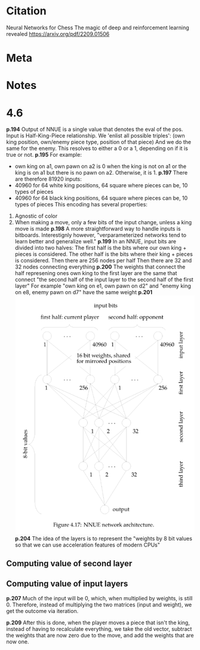 # Citation
Neural Networks for Chess The magic of deep and reinforcement learning revealed
https://arxiv.org/pdf/2209.01506
# Meta

# Notes
# 4.6
**p.194**
Output of NNUE is a single value that denotes the eval of the pos.
Input is Half-King-Piece relationship. We 'enlist all possible triples':
(own king position, own/enemy piece type, position of that piece)
And we do the same for the enemy.
This resolves to either a 0 or a 1, depending on if it is true or not. 
**p.195**
For example:
- own king on a1, own pawn on a2 is 0 when the king is not on a1 or the king is on a1 but there is no pawn on a2. Otherwise, it is 1.
**p.197**
There are therefore 81920 inputs:
- 40960 for 64 white king positions, 64 square where pieces can be, 10 types of pieces
-  40960 for 64 black king positions, 64 square where pieces can be, 10 types of pieces
This encoding has several properties:
1. Agnostic of color
2. When making a move, only a few bits of the input change, unless a king move is made
**p.198**
A more straightforward way to handle inputs is bitboards. Interestignly however, "verparameterized networks tend to learn better and generalize well."
**p.199**
In an NNUE, input bits are divided into two halves:
The first half is the bits where our own king + pieces is considered. 
The other half is the bits where their king + pieces is considered.
Then there are 256 nodes per half
Then there are 32 and 32 nodes connecting everything
**p.200**
The weights that connect the half represening ones own king to the first layer are the same that connect "the second half of the input layer to the second half of the first layer"
For example "own king on e1, own pawn on d2" and "enemy king on e8, enemy pawn on d7" have the same weight
**p.201**
![alt text](Assets/image.png)
**p.204**
The idea of the layers is to represent the "weights by 8 bit values so that we can use acceleration features
of modern CPUs"

## Computing value of second layer

## Computing value of input layers
**p.207**
Much of the input will be 0, which, when multiplied by weights, is still 0.
Therefore, instead of multiplying the two matrices (input and weight), we get the outcome via iteration.

**p.209**
After this is done, when the player moves a piece that isn't the king, instead of having to recalculate everything, we take the old vector, subtract the weights that are now zero due to the move, and add the weights that are now one.
